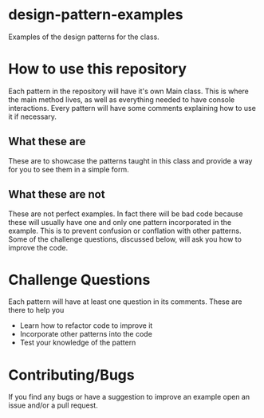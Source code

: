 # design-pattern-examples
Examples of the design patterns for the class.



# How to use this repository
Each pattern in the repository will have it's own Main class. This is where the main method lives, as
well as everything needed to have console interactions. Every pattern will have some comments explaining 
how to use it if necessary.

## What these are
These are to showcase the patterns taught in this class and provide a way for you to see them in a simple form.

## What these are not
These are not perfect examples. In fact there will be bad code because these will usually have one and only
 one pattern incorporated in the example. This is to prevent confusion or conflation with other patterns.
 Some of the challenge questions, discussed below, will ask you how to improve the code. 

# Challenge Questions
Each pattern will have at least one question in its comments. These are there to help you 
* Learn how to refactor code to improve it
* Incorporate other patterns into the code
* Test your knowledge of the pattern

# Contributing/Bugs
If you find any bugs or have a suggestion to improve an example open an issue and/or a pull request.
